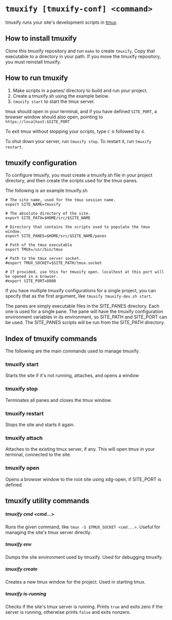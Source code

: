 # `tmuxify [tmuxify-conf] <command>`

tmuxify runs your site's development scripts in [tmux](https://github.com/tmux/tmux/wiki).

## How to install tmuxify

Clone this tmuxify repository and run `make` to create `tmuxify`. Copy that
executable to a directory in your path. If you move the tmuxify repository, you
must reinstall tmuxify.

## How to run tmuxify

1. Make scripts in a panes/ directory to build and run your project.
2. Create a tmuxify.sh using the example below.
3. `tmuxify start` to start the tmux server.

tmux should open in your terminal, and if you have defined `SITE_PORT`,
a browser window should also open, pointing to `https://localhost:$SITE_PORT`

To exit tmux without stopping your scripts, type `C-b` followed by `d`.

To shut down your server, run `tmuxify stop`. To restart it, run `tmuxify
restart`.

## tmuxify configuration

To configure tmuxify, you must create a tmuxify.sh file in your project directory,
and then create the scripts used for the tmux panes.

The following is an example tmuxify.sh

    # The site name, used for the tmux session name.
    export SITE_NAME=tmuxify

    # The absolute directory of the site.
    export SITE_PATH=$HOME/src/$SITE_NAME

    # Directory that contains the scripts used to populate the tmux window.
    export SITE_PANES=$HOME/src/$SITE_NAME/panes

    # Path of the tmux executable
    export TMUX=/usr/bin/tmux

    # Path to the tmux server socket.
    #export TMUX_SOCKET=$SITE_PATH/tmux.socket

    # If provided, use this for tmuxify open. localhost at this port will be opened in a browser.
    #export SITE_PORT=8080

If you have multiple tmuxify configurations for a single project, you can specify
that as the first argument, like `tmuxify tmuxify-dev.sh start`.

The panes are simply executable files in the SITE_PANES directory. Each one is used
for a single pane. The pane will have the tmuxify configuration environment variables
in its environment, so SITE_PATH and SITE_PORT can be used. The SITE_PANES scripts
will be run from the SITE_PATH directory.

## Index of tmuxify commands

The following are the main commands used to manage tmuxify.

### tmuxify start
Starts the site if it's not running, attaches, and opens a window

### tmuxify stop
Terminates all panes and closes the tmux window.

### tmuxify restart
Stops the site and starts it again.

### tmuxify attach
Attaches to the existing tmux server, if any. This will open tmux in your
terminal, connected to the site.

### tmuxify open
Opens a browser window to the root site using xdg-open, if SITE_PORT is defined.

## tmuxify utility commands

##### tmuxify cmd <cmd...>
Runs the given command, like `tmux -S $TMUX_SOCKET <cmd...>`. Useful for managing
the site's tmux server directly.

##### tmuxify env
Dumps the site environment used by tmuxify. Used for debugging tmuxify.

##### tmuxify create
Creates a new tmux window for the project. Used in starting tmux.

##### tmuxify is-running
Checks if the site's tmux server is running. Prints `true` and exits zero if
the server is running, otherwise prints `false` and exits nonzero.
